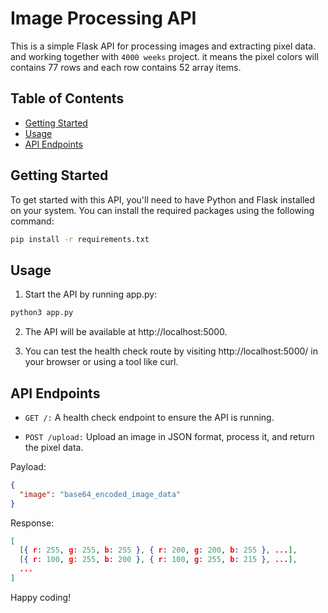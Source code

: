 # Image Processing API

This is a simple Flask API for processing images and extracting pixel data. and working together with `4000 weeks` project. it means the pixel colors will contains 77 rows and each row contains 52 array items.

## Table of Contents

- [Getting Started](#getting-started)
- [Usage](#usage)
- [API Endpoints](#api-endpoints)

## Getting Started

To get started with this API, you'll need to have Python and Flask installed on your system. You can install the required packages using the following command:

```bash
pip install -r requirements.txt
```

## Usage

1. Start the API by running app.py:

```bash
python3 app.py
```

2. The API will be available at http://localhost:5000.

3. You can test the health check route by visiting http://localhost:5000/ in your browser or using a tool like curl.

## API Endpoints

- `GET /:` A health check endpoint to ensure the API is running.

- `POST /upload:` Upload an image in JSON format, process it, and return the pixel data.

Payload:

```json
{
  "image": "base64_encoded_image_data"
}
```

Response:

```json
[
  [{ r: 255, g: 255, b: 255 }, { r: 200, g: 200, b: 255 }, ...],
  [{ r: 100, g: 255, b: 200 }, { r: 100, g: 255, b: 215 }, ...],
  ...
]
```

Happy coding!
